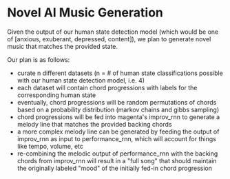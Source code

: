 # Novel AI Music Generation

Given the output of our human state detection model (which would be one of [anxious, exuberant, depressed, content]), we plan to generate novel music that matches the provided state. 

Our plan is as follows: 
- curate n different datasets (n = # of human state classifications possible with our human state detection model, i.e. 4)
- each dataset will contain chord progressions with labels for the corresponding human state
- eventually, chord progressions will be random permutations of chords based on a probability distribution (markov chains and gibbs sampling)
- chord progressions will be fed into magenta's improv_rnn to generate a melody line that matches the provided backing chords
- a more complex melody line can be generated by feeding the output of improv_rnn as input to performance_rnn, which will account for things like tempo, volume, etc
- re-combining the melodic output of performance_rnn with the backing chords from improv_rnn will result in a "full song" that should maintain the originally labeled "mood" of the initially fed-in chord progression
